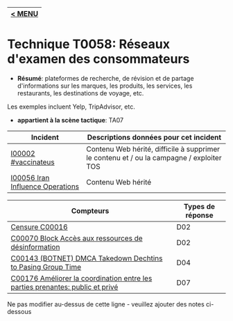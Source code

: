 |[< MENU](../../README.md)|
|---|
# Technique T0058: Réseaux d'examen des consommateurs

* **Résumé**: plateformes de recherche, de révision et de partage d'informations sur les marques, les produits, les services, les restaurants, les destinations de voyage, etc.


Les exemples incluent Yelp, TripAdvisor, etc.

* **appartient à la scène tactique**: TA07


|Incident |Descriptions données pour cet incident |
|-------- |-------------------- |
|[I00002 #vaccinateus](../generated_pages/incidents/I00002.md) |Contenu Web hérité, difficile à supprimer le contenu et / ou la campagne / exploiter TOS |
|[I00056 Iran Influence Operations](../generated_pages/incidents/I00056.md) |Contenu Web hérité |



|Compteurs |Types de réponse |
|-------- |-------------- |
|[Censure C00016](../generated_pages/counters/C00016.md) |D02 |
|[C00070 Block Accès aux ressources de désinformation](../generated_pages/counters/C00070.md) |D02 |
|[C00143 (BOTNET) DMCA Takedown Dechtins to Pasing Group Time](../generated_pages/counters/C00143.md) |D04 ||[C00153 Prenez une action préemptive contre l'infrastructure des acteurs](../generated_pages/counters/C00153.md) |D03 |
|[C00176 Améliorer la coordination entre les parties prenantes: public et privé](../generated_pages/counters/C00176.md) |D07 |


Ne pas modifier au-dessus de cette ligne - veuillez ajouter des notes ci-dessous